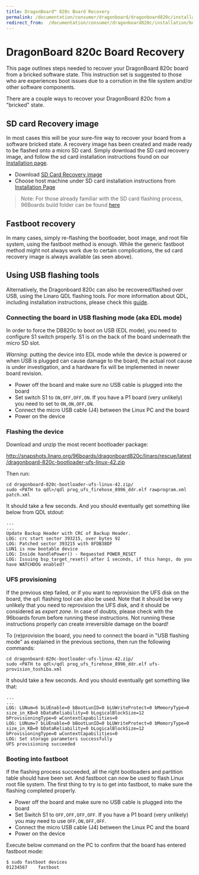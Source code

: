 ```yaml
---
title: DragonBoard™ 820c Board Recovery
permalink: /documentation/consumer/dragonboard/dragonboard820c/installation/board-recovery.md.html
redirect_from:  /documentation/consumer/dragonboard820c/installation/board-recovery.md.html
---
```

# DragonBoard 820c Board Recovery

This page outlines steps needed to recover your DragonBoard 820c board from a bricked software state. This instruction set is suggested to those who are experiences boot issues due to a corrution in the file system and/or other software components.

There are a couple ways to recover your DragonBoard 820c from a "bricked" state.

## SD card Recovery image

In most cases this will be your sure-fire way to recover your board from a software bricked state. A recovery image has been created and made ready to be flashed onto a micro SD card. Simply download the SD card recovery image, and follow the sd card installation instructions found on our [Installation page](../installation/).

- Download [SD Card Recovery image](http://snapshots.linaro.org/96boards/dragonboard820c/linaro/rescue/latest/dragonboard-820c-sdcard-rescue-*.zip)
- Choose host machine under SD card installation instructions from [Installation Page](../installation/)

> Note: For those already familiar with the SD card flashing process, 96Boards build folder can be found [here](http://snapshots.linaro.org/96boards/dragonboard820c/linaro/rescue/latest/)

## Fastboot recovery

In many cases, simply re-flashing the bootloader, boot image, and root file system, using the fastboot method is enough. While the generic fastboot method might not always work due to certain complications, the sd card recovery image is always available (as seen above).

## Using USB flashing tools

Alternatively, the Dragonboard 820c can also be recovered/flashed over USB, using the Linaro QDL flashing tools. For more information about QDL, including installation instructions, please check this [guide](../../../guides/qdl.md).

### Connecting the board in USB flashing mode (aka EDL mode)

In order to force the DB820c to boot on USB (EDL mode), you need to configure S1 switch properly. S1 is on the back of the board underneath the micro SD slot.

*Warning*: putting the device into EDL mode while the device is powered or when USB is plugged can cause damage to the board, the actual root cause is under investigation, and a hardware fix will be implemented in newer board revision.

* Power off the board and make sure no USB cable is plugged into the board
* Set switch S1 to `ON,OFF,OFF,ON`. If you have a P1 board (very unlikely) you need to set to `ON,ON,OFF,ON`.
* Connect the micro USB cable (J4) between the Linux PC and the board
* Power on the device

### Flashing the device

Download and unzip the most recent bootloader package:

http://snapshots.linaro.org/96boards/dragonboard820c/linaro/rescue/latest/dragonboard-820c-bootloader-ufs-linux-42.zip

Then run:

    cd dragonboard-820c-bootloader-ufs-linux-42.zip/
    sudo <PATH to qdl>/qdl prog_ufs_firehose_8996_ddr.elf rawprogram.xml patch.xml

It should take a few seconds. And you should eventually get something like below
from QDL stdout:

    ...
    ...
    Update Backup Header with CRC of Backup Header.
    LOG: crc start sector 393215, over bytes 92
    LOG: Patched sector 393215 with 8FDB38DF
    LUN1 is now bootable device
    LOG: Inside handlePower() - Requested POWER_RESET
    LOG: Issuing bsp_target_reset() after 1 seconds, if this hangs, do you have WATCHDOG enabled?

### UFS provisioning

If the previous step failed, or if you want to reprovision the UFS disk on the board, the `qdl` flashing tool can also be used. Note that it should be very unlikely that you need to reprovision the UFS disk, and it should be considered as *expert zone*. In case of doubts, please check with the 96boards forum before running these instructions. Not running these instructions properly can create irreversible damage on the board!

To (re)provision the board, you need to connect the board in "USB flashing mode" as explained in the previous sections, then run the following commands:

    cd dragonboard-820c-bootloader-ufs-linux-42.zip/
    sudo <PATH to qdl>/qdl prog_ufs_firehose_8996_ddr.elf ufs-provision_toshiba.xml

It should take a few seconds. And you should eventually get something like that:

    ...
    ...
    LOG: LUNum=6 bLUEnable=0 bBootLunID=0 bLUWriteProtect=0 bMemoryType=0 size_in_KB=0 bDataReliability=0 bLogicalBlockSize=12 bProvisioningType=0 wContextCapabilities=0
    LOG: LUNum=7 bLUEnable=0 bBootLunID=0 bLUWriteProtect=0 bMemoryType=0 size_in_KB=0 bDataReliability=0 bLogicalBlockSize=12 bProvisioningType=0 wContextCapabilities=0
    LOG: Set storage parameters successfully
    UFS provisioning succeeded

### Booting into fastboot

If the flashing process succeeded, all the right bootloaders and partition table should have been set. And fastboot can now be used to flash Linux root file system. The first thing to try is to get into fastboot, to make sure the flashing completed properly.

* Power off the board and make sure no USB cable is plugged into the board
* Set Switch S1 to `OFF,OFF,OFF,OFF`. If you have a P1 board (very unlikely) you may need to use `OFF,ON,OFF,OFF`.
* Connect the micro USB cable (J4) between the Linux PC and the board
* Power on the device

Execute below command on the PC to confirm that the board has entered fastboot mode:

```shell
$ sudo fastboot devices
01234567	fastboot
```
